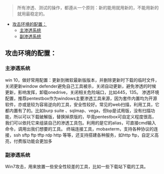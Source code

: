 >所有渗透、测试的操作，都遵从一个原则：新的能用就用新的，不能用新的就用最稳定的。

<!-- TOC -->

- [攻击环境的配置：](#攻击环境的配置)
    - [主渗透系统](#主渗透系统)
    - [副渗透系统](#副渗透系统)

<!-- /TOC -->

## 攻击环境的配置：
### 主渗透系统
   win 10，做好常用配置：更新到微软最新版版本，并删除更新时下载的临时文件，关闭更新window defender避免自己工具被杀，关闭自动更新，避免渗透的时候更新，影响发挥，卸载onedrive，关闭相关危险端口，比如445，135。
    渗透环境配置，推荐pentestbox作为windows主要渗透工具来源，因为套件内置均为开源软件，亦或是较为容易逆向的工具，安全性较好。常见的web扫描，利用工具，它都内置有了的。比如burp suite 、sqlmap、vega，但bp是试用版，没有扫描功能，所以可以下载破解版，替换掉原版的，毕竟pentestbox可自定义程度很高，我们可以依托它来组装自己的渗透工具包。利用的是它的alias，可直接cmd输入命令，调用出我们想要的工具。
终端连接工具，mobaxterm，支持各种协议的连接，ssh sftp ftp tftp rdp http 等等，还支持搭建各种服务，如http ftp，自定义高亮，付费版功能会更加多

### 副渗透系统
Win7攻击，用来放置一些安全性较差的工具，比如一些下载站下载的工具。